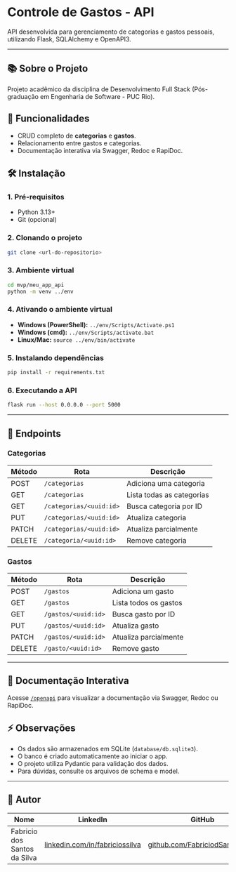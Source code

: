 
# Controle de Gastos - API

API desenvolvida para gerenciamento de categorias e gastos pessoais, utilizando Flask, SQLAlchemy e OpenAPI3.

---

## 📚 Sobre o Projeto
Projeto acadêmico da disciplina de Desenvolvimento Full Stack (Pós-graduação em Engenharia de Software - PUC Rio).

## 🚀 Funcionalidades
- CRUD completo de **categorias** e **gastos**.
- Relacionamento entre gastos e categorias.
- Documentação interativa via Swagger, Redoc e RapiDoc.

## 🛠️ Instalação

### 1. Pré-requisitos
- Python 3.13+
- Git (opcional)

### 2. Clonando o projeto
```bash
git clone <url-do-repositorio>
```

### 3. Ambiente virtual
```bash
cd mvp/meu_app_api
python -m venv ../env
```

### 4. Ativando o ambiente virtual
- **Windows (PowerShell):** `../env/Scripts/Activate.ps1`
- **Windows (cmd):** `../env/Scripts/activate.bat`
- **Linux/Mac:** `source ../env/bin/activate`

### 5. Instalando dependências
```bash
pip install -r requirements.txt
```

### 6. Executando a API
```bash
flask run --host 0.0.0.0 --port 5000
```

---

## 📑 Endpoints

### Categorias
| Método | Rota                        | Descrição                  |
|--------|-----------------------------|----------------------------|
| POST   | `/categorias`               | Adiciona uma categoria     |
| GET    | `/categorias`               | Lista todas as categorias  |
| GET    | `/categorias/<uuid:id>`     | Busca categoria por ID     |
| PUT    | `/categorias/<uuid:id>`     | Atualiza categoria         |
| PATCH  | `/categorias/<uuid:id>`     | Atualiza parcialmente      |
| DELETE | `/categoria/<uuid:id>`      | Remove categoria           |

### Gastos
| Método | Rota                        | Descrição                  |
|--------|-----------------------------|----------------------------|
| POST   | `/gastos`                   | Adiciona um gasto          |
| GET    | `/gastos`                   | Lista todos os gastos      |
| GET    | `/gastos/<uuid:id>`         | Busca gasto por ID         |
| PUT    | `/gastos/<uuid:id>`         | Atualiza gasto             |
| PATCH  | `/gastos/<uuid:id>`         | Atualiza parcialmente      |
| DELETE | `/gasto/<uuid:id>`          | Remove gasto               |

---

## 📄 Documentação Interativa
Acesse [`/openapi`](http://localhost:5000/openapi) para visualizar a documentação via Swagger, Redoc ou RapiDoc.

## ⚡ Observações
- Os dados são armazenados em SQLite (`database/db.sqlite3`).
- O banco é criado automaticamente ao iniciar o app.
- O projeto utiliza Pydantic para validação dos dados.
- Para dúvidas, consulte os arquivos de schema e model.

---

## 👤 Autor

| Nome                          | LinkedIn                                                                 | GitHub                                      |
|-------------------------------|--------------------------------------------------------------------------|---------------------------------------------|
| Fabricio dos Santos da Silva   | [linkedin.com/in/fabriciossilva](https://www.linkedin.com/in/fabriciossilva/) | [github.com/FabriciodSantosSilva](https://github.com/FabriciodSantosSilva) |
